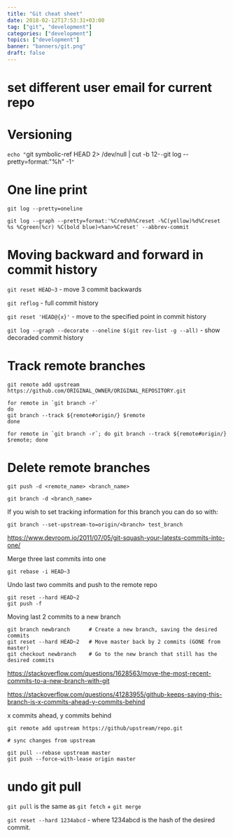 ```yaml
---
title: "Git cheat sheet"
date: 2018-02-12T17:53:31+03:00
tag: ["git", "development"]
categories: ["development"]
topics: ["development"]
banner: "banners/git.png"
draft: false
---
```



# set different user email for current repo
# Versioning

`echo "`git symbolic-ref HEAD 2> /dev/null | cut -b 12-`-`git log --pretty=format:\"%h\" -1`"`

# One line print

`git log --pretty=oneline`

`git log --graph --pretty=format:'%Cred%h%Creset -%C(yellow)%d%Creset %s %Cgreen(%cr) %C(bold blue)<%an>%Creset' --abbrev-commit`

# Moving backward and forward in commit history


`git reset HEAD~3` - move 3 commit backwards


`git reflog` - full commit history


`git reset 'HEAD@{x}'` - move to the specified point in commit history


`git log --graph --decorate --oneline $(git rev-list -g --all)` - show decoraded commit history


# Track remote branches

```
git remote add upstream https://github.com/ORIGINAL_OWNER/ORIGINAL_REPOSITORY.git
```


```
for remote in `git branch -r`
do
git branch --track ${remote#origin/} $remote
done
```

```
for remote in `git branch -r`; do git branch --track ${remote#origin/} $remote; done
```


# Delete remote branches

`git push -d <remote_name> <branch_name>`

`git branch -d <branch_name>`

If you wish to set tracking information for this branch you can do so with:

`git branch --set-upstream-to=origin/<branch> test_branch`


https://www.devroom.io/2011/07/05/git-squash-your-latests-commits-into-one/

Merge three last commits into one

`git rebase -i HEAD~3`


Undo last two commits and push to the remote repo

```
git reset --hard HEAD~2
git push -f
```

Moving last 2 commits to a new branch

```
git branch newbranch      # Create a new branch, saving the desired commits
git reset --hard HEAD~2   # Move master back by 2 commits (GONE from master)
git checkout newbranch    # Go to the new branch that still has the desired commits
```

https://stackoverflow.com/questions/1628563/move-the-most-recent-commits-to-a-new-branch-with-git


https://stackoverflow.com/questions/41283955/github-keeps-saying-this-branch-is-x-commits-ahead-y-commits-behind

x commits ahead, y commits behind

```
git remote add upstream https://github/upstream/repo.git

# sync changes from upstream

git pull --rebase upstream master
git push --force-with-lease origin master
```


# undo git pull

`git pull` is the same as `git fetch` + `git merge`

`git reset --hard 1234abcd` - where 1234abcd is the hash of the desired commit.
